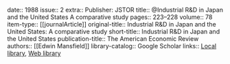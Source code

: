 date:: 1988
issue:: 2
extra:: Publisher: JSTOR
title:: @Industrial R&D in Japan and the United States A comparative study
pages:: 223–228
volume:: 78
item-type:: [[journalArticle]]
original-title:: Industrial R&D in Japan and the United States: A comparative study
short-title:: Industrial R&D in Japan and the United States
publication-title:: The American Economic Review
authors:: [[Edwin Mansfield]]
library-catalog:: Google Scholar
links:: [Local library](zotero://select/library/items/DAGHJNT5), [Web library](https://www.zotero.org/users/6520516/items/DAGHJNT5)

